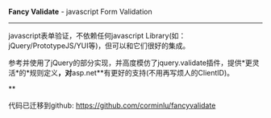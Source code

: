 **Fancy Validate** - javascript Form Validation

---

<p>javascript表单验证，不依赖任何javascript Library(如：jQuery/PrototypeJS/YUI等)，但可以和它们很好的集成。</p>
<p>参考并使用了jQuery的部分实现，并高度模仿了jquery.validate插件，提供*更灵活*的*规则定义<b>，对</b>asp.net**有更好的支持(不用再写烦人的ClientID)。</p>**<p>代码已迁移到github: <a href='https://github.com/corminlu/fancyvalidate'>https://github.com/corminlu/fancyvalidate</a></p>